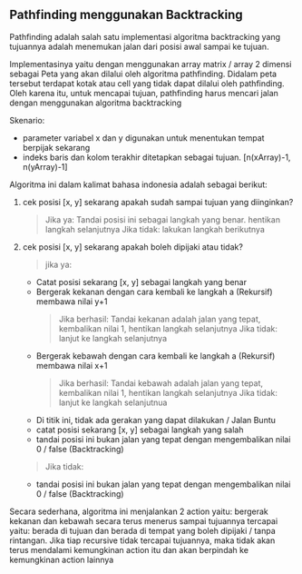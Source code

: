 ## Pathfinding menggunakan Backtracking


Pathfinding adalah salah satu implementasi algoritma backtracking
yang tujuannya adalah menemukan jalan dari posisi awal sampai ke tujuan.

Implementasinya yaitu dengan menggunakan array matrix / array 2 dimensi sebagai
Peta yang akan dilalui oleh algoritma pathfinding. Didalam peta tersebut terdapat
kotak atau cell yang tidak dapat dilalui oleh pathfinding. Oleh karena itu,
untuk mencapai tujuan, pathfinding harus mencari jalan dengan menggunakan algoritma backtracking

Skenario:
- parameter variabel x dan y digunakan untuk menentukan tempat berpijak sekarang
- indeks baris dan kolom terakhir ditetapkan sebagai tujuan. [n(xArray)-1, n(yArray)-1]

Algoritma ini dalam kalimat bahasa indonesia adalah sebagai berikut:

1. cek posisi [x, y] sekarang apakah sudah sampai tujuan yang diinginkan?
   > Jika ya: Tandai posisi ini sebagai langkah yang benar. hentikan langkah selanjutnya
   > Jika tidak: lakukan langkah berikutnya


2. cek posisi [x, y] sekarang apakah boleh dipijaki atau tidak?
   > jika ya:
     - Catat posisi sekarang [x, y] sebagai langkah yang benar
     - Bergerak kekanan dengan cara kembali ke langkah a (Rekursif) membawa nilai y+1
       > Jika berhasil: Tandai kekanan adalah jalan yang tepat, kembalikan nilai 1, hentikan langkah selanjutnya
       > Jika tidak: lanjut ke langkah selanjutnya
     - Bergerak kebawah dengan cara kembali ke langkah a (Rekursif) membawa nilai x+1
       > Jika berhasil: Tandai kebawah adalah jalan yang tepat, kembalikan nilai 1, hentikan langkah selanjutnya
       > Jika tidak: lanjut ke langkah selanjutnua
     - Di titik ini, tidak ada gerakan yang dapat dilakukan / Jalan Buntu
     - catat posisi sekarang [x, y] sebagai langkah yang salah
     - tandai posisi ini bukan jalan yang tepat dengan mengembalikan nilai 0 / false (Backtracking)

   > Jika tidak:
     - tandai posisi ini bukan jalan yang tepat dengan mengembalikan nilai 0 / false (Backtracking)

Secara sederhana, algoritma ini menjalankan 2 action yaitu: bergerak kekanan dan kebawah secara terus menerus
sampai tujuannya tercapai yaitu: berada di tujuan dan berada di tempat yang boleh dipijaki / tanpa rintangan.
Jika tiap recursive tidak tercapai tujuannya, maka tidak akan terus mendalami
kemungkinan action itu dan akan berpindah ke kemungkinan action lainnya
